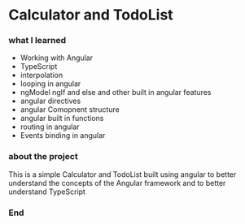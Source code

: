 # Calculator and TodoList
### what I learned

- Working with Angular
- TypeScript 
- interpolation
- looping in angular 
- ngModel ngIf and else and other built in angular features
- angular directives 
- angular Comopnent structure 
- angular built in functions
- routing in angular 
- Events binding in angular


### about the project
This is a simple Calculator and TodoList built using angular to better understand the concepts of the Angular framework and to better understand TypeScript 


### End
